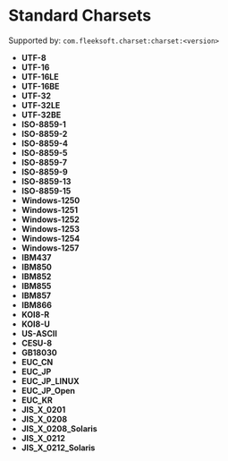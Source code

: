 # Standard Charsets
Supported by: `com.fleeksoft.charset:charset:<version>`

- **UTF-8**
- **UTF-16**
- **UTF-16LE**
- **UTF-16BE**
- **UTF-32**
- **UTF-32LE**
- **UTF-32BE**
- **ISO-8859-1**
- **ISO-8859-2**
- **ISO-8859-4**
- **ISO-8859-5**
- **ISO-8859-7**
- **ISO-8859-9**
- **ISO-8859-13**
- **ISO-8859-15**
- **Windows-1250**
- **Windows-1251**
- **Windows-1252**
- **Windows-1253**
- **Windows-1254**
- **Windows-1257**
- **IBM437**
- **IBM850**
- **IBM852**
- **IBM855**
- **IBM857**
- **IBM866**
- **KOI8-R**
- **KOI8-U**
- **US-ASCII**
- **CESU-8**
- **GB18030**
- **EUC_CN** <!-- List from here moved from extended -->
- **EUC_JP**
- **EUC_JP_LINUX**
- **EUC_JP_Open**
- **EUC_KR**
- **JIS_X_0201**
- **JIS_X_0208**
- **JIS_X_0208_Solaris**
- **JIS_X_0212**
- **JIS_X_0212_Solaris**